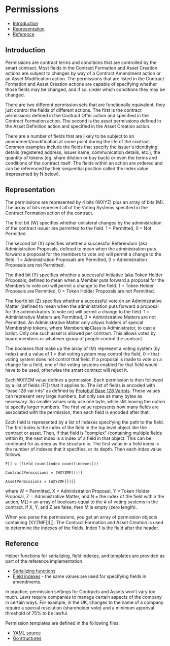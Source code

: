# Permissions

- [Introduction](#introduction)
- [Representation](#representation)
- [Reference](#reference)

<a name="introduction"></a>
## Introduction

Permissions are contract terms and conditions that are controlled by the smart contract. Most fields in the Contract Formation and Asset Creation actions are subject to changes by way of a Contract Amendment action or an Asset Modification action. The permissions that are listed in the Contract Formation and Asset Creation actions are capable of specifying whether those fields may be changed, and if so, under which conditions they may be changed.

There are two different permission sets that are functionally equivalent, they just control the fields of different actions. The first is the contract permissions defined in the Contract Offer action and specified in the Contract Formation action. The second is the asset permissions defined in the Asset Definition action and specified in the Asset Creation action.

There are a number of fields that are likely to be subject to an amendment/modification at some point during the life of the contract. Common examples include the fields that specify the issuer's identifying details (registered address, issuer name, communication details, etc.), the quantity of tokens (eg. share dilution or buy back) or even the terms and conditions of the contract itself. The fields within an action are ordered and can be referenced by their sequential position called the index value (represented by N below).

<a name="representation"></a>
## Representation

The permissions are represented by 4 bits (WXYZ) plus an array of bits (M). The array of bits represent all of the Voting Systems specified in the Contract Formation action of the contract.

The first bit (W) specifies whether unilateral changes by the administration of the contract issuer are permitted to the field. 1 = Permitted, 0 = Not Permitted.

The second bit (X) specifies whether a successful Referendum (aka Administration Proposals, defined to mean when the administration puts forward a proposal for the members to vote on) will permit a change to the field. 1 = Administration Proposals are Permitted, 0 = Administration Proposals are not Permitted.

The third bit (Y) specifies whether a successful Initiative (aka Token Holder Proposals, defined to mean when a Member puts forward a proposal for the Members to vote on) will permit a change to the field. 1 = Token Holder Proposals are Permitted, 0 = Token Holder Proposals are not Permitted.

The fourth bit (Z) specifies whether a successful vote on an Administrative Matter (defined to mean when the administration puts forward a proposal for the administrators to vote on) will permit a change to the field. 1 = Administrative Matters are Permitted, 0 = Administrative Matters are not Permitted. An Administrative Matter only allows holders of special Membership tokens, where MembershipClass is Administrator, to cast a ballot. Only one such asset is allowed per contract. This allows votes by board members or whatever group of people control the contract.

The booleans that make up the array of (M) represent a voting system (by index) and a value of 1 = that voting system may control the field, 0 = that voting system does not control that field. If a proposal is made to vote on a change for a field, one of the voting systems enabled for that field would have to be used, otherwise the smart contract will reject it.

Each WXYZM value defines a permission. Each permission is then followed by a list of fields (F[]) that it applies to. The list of fields is encoded with "base 128 var ints" as defined by [Protobuf Base 128 Varints](https://developers.google.com/protocol-buffers/docs/encoding#varints). These values can represent very large numbers, but only use as many bytes as necessary. So smaller values only use one byte, while still leaving the option to specify larger numbers. The first value represents how many fields are associated with the permission, then each field is encoded after that.

Each field is represented by a list of indexes specifying the path to the field. The first index is the index of the field in the top level object like the contract or asset. Then, if that field is "complex" (containing multiple fields within it), the next index is a index of a field in that object. This can be continued for as deep as the structure is. The first value in a field index is the number of indexes that it specifies, or its depth. Then each index value follows.

    F[] = (field count(index count(indexes)))

    ContractPermissions = (WXYZMF[])[]

    AssetPermissions = (WXYZMF[])[]

where W = Permitted, X = Administration Proposal, Y = Token Holder Proposal, Z = Administrative Matter, and N = the index of the field within the action, M[] = an array of booleans equal to the # of voting systems in the contract. If X, Y, and Z are false, then M is empty (zero length).

When you parse the permissions, you get an array of permission objects containing (XYZMF[])[]. The Contract Formation and Asset Creation is used to determine the indexes of the fields. Index 1 is the field after the header.

<a name="reference"></a>
## Reference

Helper functions for serializing, field indexes, and templates are provided as part of the reference implementation. 

- [Serializing functions](https://github.com/tokenized/specification/blob/master/dist/golang/actions/permission.go)
- [Field indexes](https://github.com/tokenized/specification/blob/master/dist/golang/actions/amendments.go) - the same values are used for specifying fields in amendments.

In practice, permission settings for Contracts and Assets won't vary too much. Laws require companies to manage certain aspects of the company in certain ways. For example, in the UK, changes to the name of a company require a special resolution (shareholder vote) and a minimum approval threshold of 75% to be lawful.

Permission templates are defined in the following files:

- [YAML source](https://github.com/tokenized/specification/tree/master/src/templates/develop)
- [Go structures](https://github.com/tokenized/specification/blob/master/dist/golang/actions/permission_templates.go)
